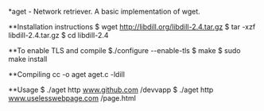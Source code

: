 *aget - Network retriever. A basic implementation of wget. 


**Installation instructions
$ wget http://libdill.org/libdill-2.4.tar.gz
$ tar -xzf libdill-2.4.tar.gz 
$ cd libdill-2.4

**To enable TLS and compile
$./configure --enable-tls
$ make
$ sudo make install



**Compiling
cc -o aget aget.c -ldill

**Usage
$ ./aget http www.github.com /devvapp
$ ./aget http www.uselesswebpage.com /page.html